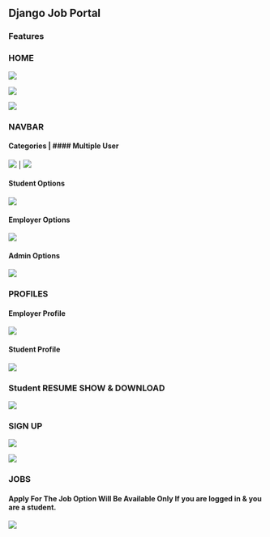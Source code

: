 ## Django Job Portal

### Features

### HOME
![](screenshots/home.png)

![](screenshots/home_lower_part.png)

![](screenshots/trending.png)


### NAVBAR

#### Categories | #### Multiple User
![](screenshots/catrgories.png) | ![](screenshots/multipleuser.png)

#### Student Options
![](screenshots/user_dropdown.png)

#### Employer Options
![](screenshots/employer_dropdown.png)

#### Admin Options
![](screenshots/admin_dropdown.png)


### PROFILES

#### Employer Profile
![](screenshots/employer_profile.png)


#### Student Profile
![](screenshots/employee_profile.png)


### Student RESUME SHOW & DOWNLOAD
![](screenshots/UserResume.png)



### SIGN UP

![](screenshots/student_sign_up.png)

![](screenshots/employer_sign_up.png)


### JOBS
#### Apply For The Job Option Will Be Available Only If you are logged in & you are a student. 

![](screenshots/job-details-page.png)


